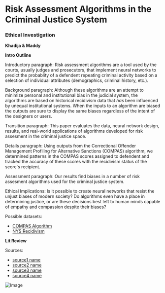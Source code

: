 
# Risk Assessment Algorithms in the Criminal Justice System
### Ethical Investigation

**Khadija & Maddy**

**Intro Outline**

Introductory paragraph: Risk assessment algorithms are a tool used by the courts, usually judges and prosecutors, that implement neural networks to predict the probablity of a defendent repeating criminal activity based on a selection of individual attributes (demographics, criminal history, etc.).

Background paragraph: Although these algorithms are an attempt to minimize personal and institutional bias in the judicial system, the algorithms are based on historical recidivism data that *has* been influenced by unequal institutional systems. When the inputs to an algorithm are biased the outputs are sure to display the same biases regardless of the intent of the designers or users.
        
Transition paragraph: This paper evaluates the data, neural network design, results, and real-world applications of algorithms developed for risk assesment in the criminal justice space.
        
Details paragraph: Using outputs from the Correctional Offender Management Profiling for Alternative Sanctions (COMPAS) algorithm, we determined patterns in the COMPAS scores assigned to defendent and tracked the accuracy of these scores with the recidivism status of the score's recipient.

Assessment paragraph: Our results find biases in a number of risk assesment algorithms used for the criminal justice system.

Ethical Implications:  Is it possible to create neural networks that resist the unjust biases of modern society? Do algorithms even have a place in determining justice, or are these decisions best left to human minds capable of empathy and compassion despite their biases?


Possible datasets:
- [COMPAS Algorithm](https://www.kaggle.com/danofer/compass?select=compas-scores-raw.csv) 
- [NYS Recidivism](https://www.kaggle.com/new-york-state/nys-recidivism-beginning-2008)


**Lit Review**

Sources:
- [source1 name](url) 
- [source2 name](url)
- [source3 name](url) 
- [source4 name](url)

![Image](https://www.mercy.edu/sites/default/files/styles/full_width_768px/public/2020-07/criminal-justice-307-advanced-criminal-law_822467_large.jpeg?itok=erDRPUCQ)
